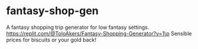 # fantasy-shop-gen
A fantasy shopping trip generator for low fantasy settings.
https://replit.com/@ToloAkers/Fantasy-Shopping-Generator?v=1\p
Sensible prices for biscuits or your gold back!

